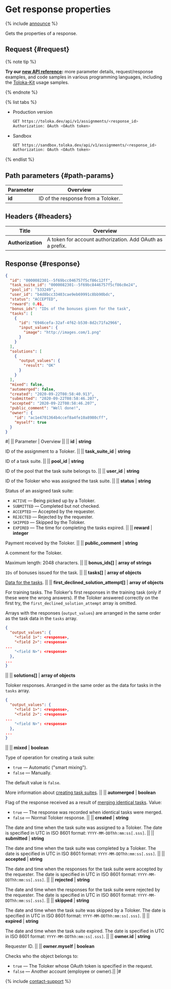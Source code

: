 # Get response properties

{% include [announce](../_includes/announce.md) %}

Gets the properties of a response.

## Request {#request}

{% note tip %}

**Try our [new API reference](https://toloka.ai/docs/api/api-reference/#get-/assignments/-id-):** more parameter details, request/response examples, and code samples in various programming languages, including the [Toloka-Kit](../../toloka-kit/index.md) usage samples.

{% endnote %}

{% list tabs %}

- Production version

    ```bash
    GET https://toloka.dev/api/v1/assignments/<response_id>
    Authorization: OAuth <OAuth token>
    ```

- Sandbox

    ```bash
    GET https://sandbox.toloka.dev/api/v1/assignments/<response_id>
    Authorization: OAuth <OAuth token>
    ```

{% endlist %}

## Path parameters {#path-params}

Parameter | Overview
----- | -----
**id** | ID of the response from a Toloker.

## Headers {#headers}

Title | Overview
----- | -----
**Authorization** | A token for account authorization. Add OAuth as a prefix.

## Response {#response}

```json
{
  "id": "0000082301--5f69bcc046757f5cf86c12ff",
  "task_suite_id": "0000082301--5f69bc8446757f5cf86c0e24",
  "pool_id": "533249",
  "user_id": "b4d8bcc33403cae9eb69991c8bb90bdc",
  "status": "ACCEPTED",
  "reward": 0.01,
  "bonus_ids": "IDs of the bonuses given for the task",
  "tasks": [
    {
      "id": "6946cefa-32af-4f62-b530-8d2c71fa2966",
      "input_values": {
        "image": "http://images.com/1.png"
      }
    }
  ],
  "solutions": [
    {
      "output_values": {
        "result": "OK"
      }
    }
  ],
  "mixed": false,
  "automerged": false,
  "created": "2020-09-22T08:58:40.913",
  "submitted": "2020-09-22T08:58:46.207",
  "accepted": "2020-09-22T08:58:46.207",
  "public_comment": "Well done!",
  "owner": {
    "id": "ac1e4701364b4ccef8a4fe10a8980cff",
    "myself": true
  }
}
```

#|
|| Parameter | Overview ||
|| **id** | **string**

ID of the assignment to a Toloker. ||
|| **task_suite_id** | **string**

ID of a task suite. ||
|| **pool_id** | **string**

ID of the pool that the task suite belongs to. ||
|| **user_id** | **string**

ID of the Toloker who was assigned the task suite. ||
|| **status** | **string**

Status of an assigned task suite:

- `ACTIVE` — Being picked up by a Toloker.
- `SUBMITTED` — Completed but not checked.
- `ACCEPTED` — Accepted by the requester.
- `REJECTED` — Rejected by the requester.
- `SKIPPED` — Skipped by the Toloker.
- `EXPIRED` — The time for completing the tasks expired. ||
|| **reward** | **integer**

Payment received by the Toloker. ||
|| **public_comment** | **string**

A comment for the Toloker.

Maximum length: 2048 characters. ||
|| **bonus_ids[]** | **array of strings**

`IDs` of bonuses issued for the task. ||
|| **tasks[]** | **array of objects**

[Data for the tasks](task-suite.md). ||
|| **first_declined_solution_attempt[]** | **array of objects**

For training tasks. The Toloker's first responses in the training task (only if these were the wrong answers). If the Toloker answered correctly on the first try, the `first_declined_solution_attempt` array is omitted.

Arrays with the responses (`output_values`) are arranged in the same order as the task data in the `tasks` array.

```json
{
  "output_values": {
    "<field 1>": <response>,
    "<field 2>": <response>
...
    "<field N>": <response>
  },
...
}
```
||
|| **solutions[]** | **array of objects**

Toloker responses. Arranged in the same order as the data for tasks in the `tasks` array.

```json
{
  "output_values": {
    "<field 1>": <response>,
    "<field 2>": <response>
...
    "<field N>": <response>
  },
...
}
```
||
|| **mixed** | **boolean**

Type of operation for creating a task suite:

- `true` — Automatic ("smart mixing").
- `false` — Manually.

The default value is `false`.

More information about [creating task suites](../../guide/concepts/pool-main.md). ||
|| **automerged** | **boolean**

Flag of the response received as a result of [merging identical tasks](tasks.md#task-merge). Value:

- `true` — The response was recorded when identical tasks were merged.
- `false` — Normal Toloker response. ||
|| **created** | **string**

The date and time when the task suite was assigned to a Toloker. The date is specified in UTC in ISO 8601 format: `YYYY-MM-DDThh:mm:ss[.sss]`. ||
|| **submitted** | **string**

The date and time when the task suite was completed by a Toloker. The date is specified in UTC in ISO 8601 format: `YYYY-MM-DDThh:mm:ss[.sss]`. ||
|| **accepted** | **string**

The date and time when the responses for the task suite were accepted by the requester. The date is specified in UTC in ISO 8601 format: `YYYY-MM-DDThh:mm:ss[.sss]`. ||
|| **rejected** | **string**

The date and time when the responses for the task suite were rejected by the requester. The date is specified in UTC in ISO 8601 format: `YYYY-MM-DDThh:mm:ss[.sss]`. ||
|| **skipped** | **string**

The date and time when the task suite was skipped by a Toloker. The date is specified in UTC in ISO 8601 format: `YYYY-MM-DDThh:mm:ss[.sss]`. ||
|| **expired** | **string**

The date and time when the task suite expired. The date is specified in UTC in ISO 8601 format: `YYYY-MM-DDThh:mm:ss[.sss]`. ||
|| **owner.id** | **string**

Requester ID. ||
|| **owner.myself** | **boolean**

Checks who the object belongs to:

- `true` — The Toloker whose OAuth token is specified in the request.
- `false` — Another account (employee or owner).||
|#

{% include [contact-support](../../guide/_includes/contact-support.md) %}